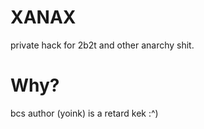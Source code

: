 # XANAX
private hack for 2b2t and other anarchy shit.
# Why?
bcs author (yoink) is a retard kek :^)
